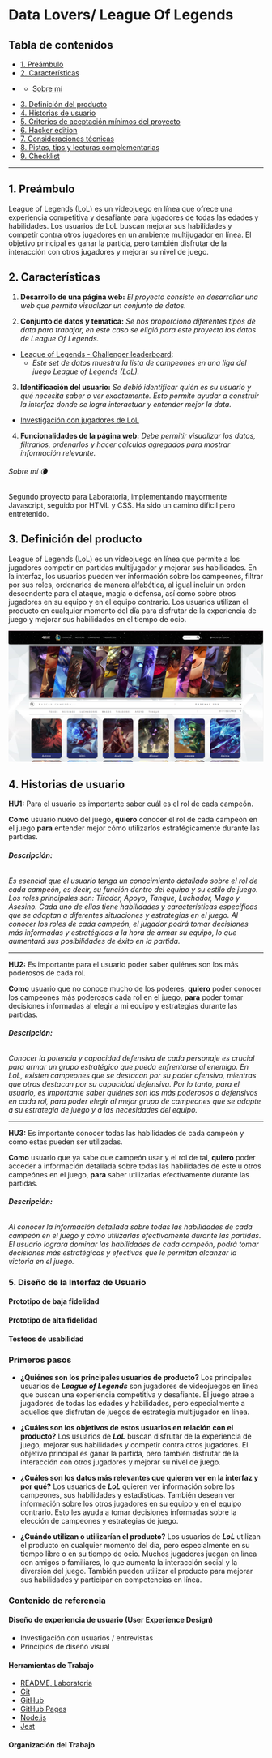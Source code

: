 # Data Lovers/ League Of Legends

## Tabla de contenidos

* [1. Preámbulo](#1-preámbulo)
* [2. Características](#2-características)
- - [Sobre mí](######-Sobre-mí-:waning_crescent_moon:)
* [3. Definición del producto](#3-Definición-del-producto)
* [4. Historias de usuario](##4-Historias-de-usuario)
* [5. Criterios de aceptación mínimos del proyecto](#5-criterios-de-aceptación-mínimos-del-proyecto)
* [6. Hacker edition](#6-hacker-edition)
* [7. Consideraciones técnicas](#7-consideraciones-técnicas)
* [8. Pistas, tips y lecturas complementarias](#8-pistas-tips-y-lecturas-complementarias)
* [9. Checklist](#9-checklist)

***

## 1. Preámbulo

League of Legends (LoL) es un videojuego en línea que ofrece una experiencia competitiva
y desafiante para jugadores de todas las edades y habilidades. Los usuarios de LoL buscan
mejorar sus habilidades y competir contra otros jugadores en un ambiente multijugador en 
línea. El objetivo principal es ganar la partida, pero también disfrutar de la interacción 
con otros jugadores y mejorar su nivel de juego.


## 2. Características
1. **Desarrollo de una página web:** *El proyecto consiste en desarrollar una web que permita*
 *visualizar un conjunto de datos.*

2. **Conjunto de datos y tematica:** *Se nos proporciono diferentes tipos de data para trabajar,* 
*en este caso se eligió para este proyecto los datos de League Of Legends.*

* [League of Legends - Challenger leaderboard](src/data/lol/lol.json):
  - *Este set de datos muestra la lista de campeones en una liga del
  juego League of Legends (LoL).*

3. **Identificación del usuario:** *Se debió identificar quién es su usuario y qué necesita saber o* 
*ver exactamente. Esto permite ayudar a construir la interfaz donde se logra  interactuar y entender* 
*mejor la data.*
- [Investigación con jugadores de LoL](src/data/lol/README.md)

4. **Funcionalidades de la página web:** *Debe permitir visualizar los datos, filtrarlos, ordenarlos* 
*y hacer cálculos agregados para mostrar información relevante.*

###### Sobre mí :waning_crescent_moon:
Segundo proyecto para Laboratoria, implementando mayormente Javascript, seguido por HTML y CSS.
Ha sido un camino difícil pero entretenido.


## 3. Definición del producto
League of Legends (LoL) es un videojuego en línea que permite a los jugadores
competir en partidas multijugador y mejorar sus habilidades. En la interfaz, los
usuarios pueden ver información sobre los campeones, filtrar por sus roles,
ordenarlos de manera alfabética, al igual incluir un orden descendente para el
ataque, magia o defensa, así como sobre otros jugadores en su equipo y en el
equipo contrario. Los usuarios utilizan el producto en cualquier momento del día para
disfrutar de la experiencia de juego y mejorar sus habilidades en el tiempo de ocio.

![image](https://github.com/JaePewu/Data-lovers/blob/main/src/img%20readme/LOLWEB.png)


## 4. Historias de usuario
**HU1:**  Para el usuario es importante saber cuál es el rol de cada campeón.

**Como** usuario  nuevo del juego, **quiero** conocer el rol de cada campeón en el 
juego **para** entender mejor cómo utilizarlos estratégicamente durante las partidas.

###### **Descripción:** 
*Es esencial que el usuario tenga un conocimiento detallado sobre el rol de cada campeón,* 
*es decir, su función dentro del equipo y su estilo de juego. Los roles principales son: Tirador, Apoyo, Tanque,*
*Luchador, Mago y Asesino. Cada uno de ellos tiene habilidades y características específicas que se adaptan a* 
*diferentes situaciones y estrategias en el juego. Al conocer los roles de cada campeón, el jugador podrá tomar* 
*decisiones más informadas y estratégicas a la hora de armar su equipo, lo que aumentará sus posibilidades de*
*éxito en la partida.*

------------
**HU2:** Es importante para el usuario poder saber quiénes son los más poderosos de cada rol.

**Como** usuario que no conoce mucho de los poderes, **quiero** poder conocer los campeones más 
poderosos cada rol en el juego, **para** poder tomar decisiones informadas al elegir a mi equipo 
y estrategias durante las partidas.

###### **Descripción:** 
*Conocer la potencia y capacidad defensiva de cada personaje es crucial para armar un grupo estratégico que pueda* 
*enfrentarse al enemigo. En LoL, existen campeones que se destacan por su poder ofensivo, mientras que otros destacan por* 
*su capacidad defensiva. Por lo tanto, para el usuario, es importante saber quiénes son los más poderosos o defensivos* 
*en cada rol, para poder elegir al mejor grupo de campeones que se adapte a su estrategia de juego y a las necesidades* 
*del equipo.*

------------
**HU3:** Es importante conocer todas las habilidades de cada campeón y cómo estas pueden ser utilizadas.

**Como** usuario que ya sabe que campeón usar y el rol de tal, **quiero** poder acceder a información 
detallada sobre todas las habilidades de este u otros campeónes en el juego, **para** saber utilizarlas 
efectivamente durante las partidas.

###### **Descripción:** 
*Al conocer la información detallada sobre todas las habilidades de cada campeón en el juego y cómo utilizarlas efectivamente* 
*durante las partidas. El usuario lograra dominar las habilidades de cada campeón, podrá tomar decisiones más estratégicas* 
*y efectivas que le permitan alcanzar la victoria en el juego.*

### 5. Diseño de la Interfaz de Usuario

#### Prototipo de baja fidelidad



#### Prototipo de alta fidelidad



#### Testeos de usabilidad


### Primeros pasos
* **¿Quiénes son los principales usuarios de producto?** 
Los principales usuarios de ***League of Legends*** son jugadores de videojuegos en línea que 
buscan una experiencia competitiva y desafiante. El juego atrae a jugadores de todas las 
edades y habilidades, pero especialmente a aquellos que disfrutan de juegos de estrategia 
multijugador en línea.

* **¿Cuáles son los objetivos de estos usuarios en relación con el producto?**
Los usuarios de ***LoL*** buscan disfrutar de la experiencia de juego, mejorar sus habilidades y 
competir contra otros jugadores. El objetivo principal es ganar la partida, pero también 
disfrutar de la interacción con otros jugadores y mejorar su nivel de juego.

* **¿Cuáles son los datos más relevantes que quieren ver en la interfaz y por qué?**
Los usuarios de ***LoL*** quieren ver información sobre los campeones, sus habilidades y 
estadísticas. También desean ver información sobre los otros jugadores en su equipo y en el 
equipo contrario. Esto les ayuda a tomar decisiones informadas sobre la elección de campeones 
y estrategias de juego.

* **¿Cuándo utilizan o utilizarían el producto?**
Los usuarios de ***LoL*** utilizan el producto en cualquier momento del día, pero especialmente en su 
tiempo libre o en su tiempo de ocio. Muchos jugadores juegan en línea con amigos o familiares, lo 
que aumenta la interacción social y la diversión del juego. También pueden utilizar el 
producto para mejorar sus habilidades y participar en competencias en línea.

### Contenido de referencia

#### Diseño de experiencia de usuario (User Experience Design)

* Investigación con usuarios / entrevistas
* Principios de diseño visual

#### Herramientas de Trabajo
* [README, Laboratoria](https://github.com/Laboratoria/DEV006-data-lovers)
* [Git](https://git-scm.com/)
* [GitHub](https://github.com/)
* [GitHub Pages](https://pages.github.com/)
* [Node.js](https://nodejs.org/)
* [Jest](https://jestjs.io/)

#### Organización del Trabajo


